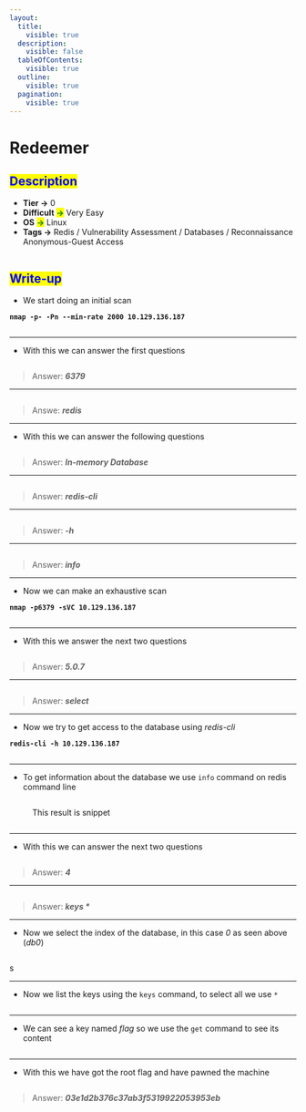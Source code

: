 ```yaml
---
layout:
  title:
    visible: true
  description:
    visible: false
  tableOfContents:
    visible: true
  outline:
    visible: true
  pagination:
    visible: true
---
```


# Redeemer

## <mark style="color:blue;">Description</mark>

* **Tier **<mark style="color:green;">**->**</mark> 0
* **Difficult** <mark style="color:green;">**->**</mark> Very Easy
* **OS** <mark style="color:green;">**->**</mark> Linux
* **Tags **<mark style="color:green;">**->**</mark> Redis / Vulnerability Assessment / Databases / Reconnaissance\
  &#x20;             Anonymous-Guest Access

<figure><img src="../../../.gitbook/assets/image (22).png" alt=""><figcaption></figcaption></figure>



## <mark style="color:blue;">Write-up</mark>

* We start doing an initial scan

<pre class="language-bash" data-line-numbers><code class="lang-bash"><strong>nmap -p- -Pn --min-rate 2000 10.129.136.187
</strong></code></pre>

<figure><img src="../../../.gitbook/assets/image (105).png" alt=""><figcaption></figcaption></figure>

***

* With this we can answer the first questions

<figure><img src="../../../.gitbook/assets/image (87).png" alt=""><figcaption></figcaption></figure>

> Answer: _**6379**_



***

<figure><img src="../../../.gitbook/assets/image (91).png" alt=""><figcaption></figcaption></figure>

> Answe: _**redis**_

***

* With this we can answer the following questions

<figure><img src="../../../.gitbook/assets/image (92).png" alt=""><figcaption></figcaption></figure>

> Answer: _**In-memory Database**_

***

<figure><img src="../../../.gitbook/assets/image (93).png" alt=""><figcaption></figcaption></figure>

> Answer: _**redis-cli**_

***

<figure><img src="../../../.gitbook/assets/image (99).png" alt=""><figcaption></figcaption></figure>

> Answer: _**-h**_

***

<figure><img src="../../../.gitbook/assets/image (100).png" alt=""><figcaption></figcaption></figure>

> Answer: _**info**_

***

* Now we can make an exhaustive scan

<pre class="language-bash" data-line-numbers><code class="lang-bash"><strong>nmap -p6379 -sVC 10.129.136.187
</strong></code></pre>

<figure><img src="../../../.gitbook/assets/image (106).png" alt=""><figcaption></figcaption></figure>

***

* With this we answer the next two questions

<figure><img src="../../../.gitbook/assets/image (101).png" alt=""><figcaption></figcaption></figure>

> Answer: _**5.0.7**_

***

<figure><img src="../../../.gitbook/assets/image (102).png" alt=""><figcaption></figcaption></figure>

> Answer: _**select**_

***

* Now we try to get access to the database using _redis-cli_&#x20;

<pre class="language-bash" data-line-numbers><code class="lang-bash"><strong>redis-cli -h 10.129.136.187
</strong></code></pre>

<figure><img src="../../../.gitbook/assets/image (110).png" alt=""><figcaption></figcaption></figure>

***

* To get information about the database we use `info` command on redis command line

<figure><img src="../../../.gitbook/assets/image (111).png" alt=""><figcaption><p>This result is snippet</p></figcaption></figure>

<figure><img src="../../../.gitbook/assets/image (112).png" alt=""><figcaption></figcaption></figure>

***

* With this we can answer the next two questions

<figure><img src="../../../.gitbook/assets/image (107).png" alt=""><figcaption></figcaption></figure>

> Answer: _**4**_

***

<figure><img src="../../../.gitbook/assets/image (108).png" alt=""><figcaption></figcaption></figure>

> Answer: _**keys \***_

***

* Now we select the index of the database, in this case _0_ as seen above (_db0_)

<figure><img src="../../../.gitbook/assets/image (113).png" alt=""><figcaption></figcaption></figure>



s

***

* Now we list the keys using the `keys` command, to select all we use `*`

<figure><img src="../../../.gitbook/assets/image (114).png" alt=""><figcaption></figcaption></figure>

***

* We can see a key named _flag_ so we use the `get` command to see its content

<figure><img src="../../../.gitbook/assets/image (115).png" alt=""><figcaption></figcaption></figure>

***

* With this we have got the root flag and have pawned the machine

<figure><img src="../../../.gitbook/assets/image (109).png" alt=""><figcaption></figcaption></figure>

> Answer: _**03e1d2b376c37ab3f5319922053953eb**_
